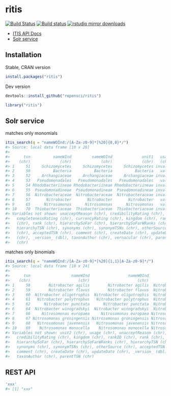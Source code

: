 ritis
=====



[![Build Status](https://travis-ci.org/ropensci/ritis.svg?branch=with-solr)](https://travis-ci.org/ropensci/ritis)
[![Build status](https://ci.appveyor.com/api/projects/status/pvrc9muevha00fie/branch/with-solr?svg=true)](https://ci.appveyor.com/project/sckott/ritis/branch/with-solr)
[![rstudio mirror downloads](http://cranlogs.r-pkg.org/badges/ritis)](https://github.com/metacran/cranlogs.app)

* [ITIS API Docs](http://www.itis.gov/ws_description.html)
* [Solr service](http://www.itis.gov/solr_documentation.html)

## Installation

Stable, CRAN version


```r
install.packages("ritis")
```

Dev version


```r
devtools::install_github("ropensci/ritis")
```


```r
library("ritis")
```

## Solr service

matches only monomials


```r
itis_search(q = "nameWOInd:/[A-Za-z0-9]*[%20]{0,0}*/")
#> Source: local data frame [10 x 26]
#> 
#>      tsn          nameWInd         nameWOInd             unit1   usage
#>    (chr)             (chr)             (chr)             (chr)   (chr)
#> 1     51     Schizomycetes     Schizomycetes     Schizomycetes invalid
#> 2     50          Bacteria          Bacteria          Bacteria   valid
#> 3     52     Archangiaceae     Archangiaceae     Archangiaceae invalid
#> 4     53   Pseudomonadales   Pseudomonadales   Pseudomonadales   valid
#> 5     54 Rhodobacteriineae Rhodobacteriineae Rhodobacteriineae invalid
#> 6     55  Pseudomonadineae  Pseudomonadineae  Pseudomonadineae invalid
#> 7     56  Nitrobacteraceae  Nitrobacteraceae  Nitrobacteraceae invalid
#> 8     57       Nitrobacter       Nitrobacter       Nitrobacter   valid
#> 9     65      Nitrosomonas      Nitrosomonas      Nitrosomonas   valid
#> 10    70  Thiobacteriaceae  Thiobacteriaceae  Thiobacteriaceae invalid
#> Variables not shown: unacceptReason (chr), credibilityRating (chr),
#>   completenessRating (chr), currencyRating (chr), kingdom (chr), rankID
#>   (chr), rank (chr), hierarchySoFar (chr), hierarchySoFarWRanks (chr),
#>   hierarchyTSN (chr), synonyms (chr), synonymTSNs (chr), otherSource
#>   (chr), acceptedTSN (chr), comment (chr), createDate (chr), updateDate
#>   (chr), _version_ (dbl), taxonAuthor (chr), vernacular (chr), parentTSN
#>   (chr)
```

matches only binomials


```r
itis_search(q = "nameWOInd:/[A-Za-z0-9]*[%20]{1,1}[A-Za-z0-9]*/")
#> Source: local data frame [10 x 24]
#> 
#>      tsn                  nameWInd                 nameWOInd        unit1
#>    (chr)                     (chr)                     (chr)        (chr)
#> 1     58        Nitrobacter agilis        Nitrobacter agilis  Nitrobacter
#> 2     59        Nitrobacter flavus        Nitrobacter flavus  Nitrobacter
#> 3     60  Nitrobacter oligotrophis  Nitrobacter oligotrophis  Nitrobacter
#> 4     61   Nitrobacter polytrophus   Nitrobacter polytrophus  Nitrobacter
#> 5     62      Nitrobacter punctata      Nitrobacter punctata  Nitrobacter
#> 6     64  Nitrobacter winogradskyi  Nitrobacter winogradskyi  Nitrobacter
#> 7     66     Nitrosomonas europaea     Nitrosomonas europaea Nitrosomonas
#> 8     67 Nitrosomonas groningensis Nitrosomonas groningensis Nitrosomonas
#> 9     68   Nitrosomonas javenensis   Nitrosomonas javenensis Nitrosomonas
#> 10    69    Nitrosomonas monocella    Nitrosomonas monocella Nitrosomonas
#> Variables not shown: unit2 (chr), usage (chr), unacceptReason (chr),
#>   credibilityRating (chr), kingdom (chr), rankID (chr), rank (chr),
#>   hierarchySoFar (chr), hierarchySoFarWRanks (chr), hierarchyTSN (chr),
#>   synonyms (chr), synonymTSNs (chr), otherSource (chr), acceptedTSN (chr),
#>   comment (chr), createDate (chr), updateDate (chr), _version_ (dbl),
#>   taxonAuthor (chr), parentTSN (chr)
```

## REST API 


```r
'xxx'
#> [1] "xxx"
```
